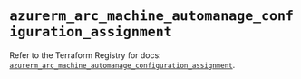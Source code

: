 # `azurerm_arc_machine_automanage_configuration_assignment`

Refer to the Terraform Registry for docs: [`azurerm_arc_machine_automanage_configuration_assignment`](https://registry.terraform.io/providers/hashicorp/azurerm/4.41.0/docs/resources/arc_machine_automanage_configuration_assignment).
